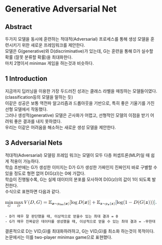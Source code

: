 # Generative Adversarial Net

## Abstract

두가지 모델을 동시에 훈련하는 적대적(Adversarial) 프로세스를 통해 생성 모델을 훈련시키기 위한 새로운 프레임워크를 제안한다.  
모델은 G(generative)와 D(discriminative)가 있는데, G는 훈련을 통해 D가 실수할 확률 (잘못 분류할 확률)을 최대화한다.  
마치 2명이서 minimax 게임을 하는것과 비슷하다.  

## 1 Introduction  

지금까지 딥러닝을 이용한 가장 두드러진 성과는 클래스 라벨을 매칭하는 모델들이였다. (classification등의 모델을 말하는 듯)  
이같은 성공은 보통 역전파 알고리즘과 드롭아웃을 기반으로, 특히 좋은 기울기를 가진 선형 모델에서 작동했다.  
그러나 생성적(generative) 모델은 곤사화가 어렵고, 선형적인 모델의 이점을 받기 어려워 좋은 결과를 내지 못하였다.  
우리는 이같은 어려움을 해소하는 새로운 생성 모델을 제안한다.  

## 3 Adversarial Nets

적대적(Adversarial) 모델링 프레임 워크는 모델이 모두 다층 퍼셉트론(MLP)일 때 쉽게 적용이 가능하다.  
학습 초반에는 G가 생성한 이미지는 D가 G가 생성한 가짜인지 진짜인지 바로 구별할 수 있을 정도로 형편 없어 D(G(z))는 0에 가깝다.  
학습이 진행될수록, G는 실제 데이터의 분포를 모사하여  D(G(z))의 값이 1이 되도록 발전한다.  
수식으로 표현하면 다음과 같다. 

![img](./Asset/1.png)  

    - D가 매우 잘 판단했을 때, 이상적으로 얻을수 있는 최대 결과 = 0
    - G가 매우 진짜같은 데이터를 생성했을 때, 이상적으로 얻을 수 있는 최대 결과 = -무한대

결론적으로 D는 V(D,G)를 최대화하려하고, G는 V(D,G)를 최소화 하는것이 목적이다. 논문에서는 이를 two-player minimax game으로 표현했다.  
